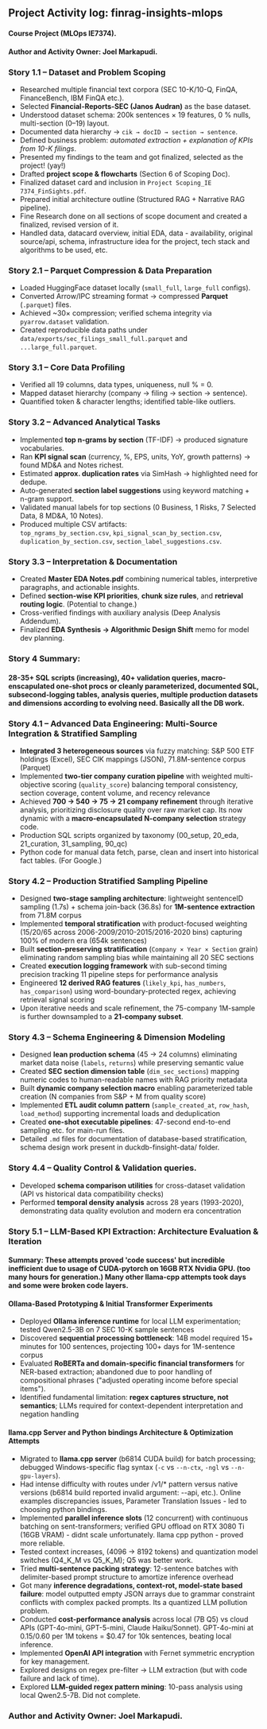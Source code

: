## Project Activity log: finrag-insights-mlops 

#### Course Project (MLOps IE7374).
#### Author and Activity Owner: Joel Markapudi.

### Story 1.1 – Dataset and Problem Scoping 
- Researched multiple financial text corpora (SEC 10-K/10-Q, FinQA, FinanceBench, IBM FinQA etc.).
- Selected **Financial-Reports-SEC (Janos Audran)** as the base dataset.
- Understood dataset schema: 200k sentences × 19 features, 0 % nulls, multi-section (0–19) layout.
- Documented data hierarchy → `cik → docID → section → sentence`.
- Defined business problem: *automated extraction + explanation of KPIs from 10-K filings*.
- Presented my findings to the team and got finalized, selected as the project! (yay!)
- Drafted **project scope & flowcharts** (Section 6 of Scoping Doc).
- Finalized dataset card and inclusion in `Project Scoping_IE 7374_FinSights.pdf`.
- Prepared initial architecture outline (Structured RAG + Narrative RAG pipeline).
- Fine Research done on all sections of scope document and created a finalized, revised version of it.
- Handled data, datacard overview, initial EDA, data - availability, original source/api, schema, infrastructure idea for the project, tech stack and algorithms to be used, etc. 

### Story 2.1 – Parquet Compression & Data Preparation
- Loaded HuggingFace dataset locally (`small_full`, `large_full` configs).
- Converted Arrow/IPC streaming format → compressed **Parquet** (`.parquet`) files.
- Achieved ~30× compression; verified schema integrity via `pyarrow.dataset` validation.
- Created reproducible data paths under  
  `data/exports/sec_filings_small_full.parquet` and `...large_full.parquet`.

### Story 3.1 – Core Data Profiling
- Verified all 19 columns, data types, uniqueness, null % = 0.
- Mapped dataset hierarchy (company → filing → section → sentence).
- Quantified token & character lengths; identified table-like outliers.

### Story 3.2 – Advanced Analytical Tasks
- Implemented **top n-grams by section** (TF-IDF) → produced signature vocabularies.
- Ran **KPI signal scan** (currency, %, EPS, units, YoY, growth patterns) → found MD&A and Notes richest.
- Estimated **approx. duplication rates** via SimHash → highlighted need for dedupe.
- Auto-generated **section label suggestions** using keyword matching + n-gram support.
- Validated manual labels for top sections (0 Business, 1 Risks, 7 Selected Data, 8 MD&A, 10 Notes).
- Produced multiple CSV artifacts:  
  `top_ngrams_by_section.csv`, `kpi_signal_scan_by_section.csv`,  
  `duplication_by_section.csv`, `section_label_suggestions.csv`.

### Story 3.3 – Interpretation & Documentation
- Created **Master EDA Notes.pdf** combining numerical tables, interpretive paragraphs, and actionable insights.
- Defined **section-wise KPI priorities**, **chunk size rules**, and **retrieval routing logic**. (Potential to change.)
- Cross-verified findings with auxiliary analysis (Deep Analysis Addendum).
- Finalized **EDA Synthesis → Algorithmic Design Shift** memo for model dev planning.



### Story 4 Summary:
#### 28-35+ SQL scripts (increasing), 40+ validation queries, macro-enscapulated one-shot procs or cleanly parameterized, documented SQL, subsecond-logging tables, analysis queries, multiple production datasets and dimensions according to evolving need. Basically all the DB work. 

### Story 4.1 – Advanced Data Engineering: Multi-Source Integration & Stratified Sampling
- **Integrated 3 heterogeneous sources** via fuzzy matching: S&P 500 ETF holdings (Excel), SEC CIK mappings (JSON), 71.8M-sentence corpus (Parquet)
- Implemented **two-tier company curation pipeline** with weighted multi-objective scoring (`quality_score`) balancing temporal consistency, section coverage, content volume, and recency relevance
- Achieved **700 → 540 → 75 → 21 company refinement** through iterative analysis, prioritizing disclosure quality over raw market cap. Its now dynamic with a **macro-encapsulated N-company selection** strategy code.
- Production SQL scripts organized by taxonomy (00_setup, 20_eda, 21_curation, 31_sampling, 90_qc)
- Python code for manual data fetch, parse, clean and insert into historical fact tables. (For Google.)

### Story 4.2 – Production Stratified Sampling Pipeline
- Designed **two-stage sampling architecture**: lightweight sentenceID sampling (1.7s) + schema join-back (36.8s) for **1M-sentence extraction** from 71.8M corpus
- Implemented **temporal stratification** with product-focused weighting (15/20/65 across 2006-2009/2010-2015/2016-2020 bins) capturing 100% of modern era (654k sentences)
- Built **section-preserving stratification** (`Company × Year × Section` grain) eliminating random sampling bias while maintaining all 20 SEC sections
- Created **execution logging framework** with sub-second timing precision tracking 11 pipeline steps for performance analysis
- Engineered **12 derived RAG features** (`likely_kpi`, `has_numbers`, `has_comparison`) using word-boundary-protected regex, achieving retrieval signal scoring
- Upon iterative needs and scale refinement, the 75-company 1M-sample is further downsampled to a **21-company subset**. 

### Story 4.3 – Schema Engineering & Dimension Modeling
- Designed **lean production schema** (45 → 24 columns) eliminating market data noise (`labels`, `returns`) while preserving semantic value
- Created **SEC section dimension table** (`dim_sec_sections`) mapping numeric codes to human-readable names with RAG priority metadata
- Built **dynamic company selection macro** enabling parameterized table creation (N companies from S&P + M from quality score)
- Implemented **ETL audit column pattern** (`sample_created_at`, `row_hash`, `load_method`) supporting incremental loads and deduplication
- Created **one-shot executable pipelines**: 47-second end-to-end sampling etc. for main-run files.
- Detailed `.md` files for documentation of database-based stratification, schema design work present in duckdb-finsight-data/ folder.

### Story 4.4 – Quality Control & Validation queries.
- Developed **schema comparison utilities** for cross-dataset validation (API vs historical data compatibility checks)
- Performed **temporal density analysis** across 28 years (1993-2020), demonstrating data quality evolution and modern era concentration


### Story 5.1 – LLM-Based KPI Extraction: Architecture Evaluation & Iteration
#### Summary: These attempts proved 'code success' but incredible inefficient due to usage of CUDA-pytorch on 16GB RTX Nvidia GPU. (too many hours for generation.) Many other llama-cpp attempts took days and some were broken code layers. 

#### Ollama-Based Prototyping & Initial Transformer Experiments
- Deployed **Ollama inference runtime** for local LLM experimentation; tested Qwen2.5-3B on 7 SEC 10-K sample sentences
- Discovered **sequential processing bottleneck**: 14B model required 15+ minutes for 100 sentences, projecting 100+ days for 1M-sentence corpus
- Evaluated **RoBERTa and domain-specific financial transformers** for NER-based extraction; abandoned due to poor handling of compositional phrases ("adjusted operating income before special items"). 
- Identified fundamental limitation: **regex captures structure, not semantics**; LLMs required for context-dependent interpretation and negation handling

#### llama.cpp Server and Python bindings Architecture & Optimization Attempts
- Migrated to **llama.cpp server** (b6814 CUDA build) for batch processing; debugged Windows-specific flag syntax (`-c` vs `--n-ctx`, `-ngl` vs `--n-gpu-layers`). 
- Had intense difficulty with routes under /v1/* pattern versus native versions (b6814 build reported invalid argument: --api, etc.). Online examples discrepancies issues, Parameter Translation Issues - led to choosing python bindings.
- Implemented **parallel inference slots** (12 concurrent) with continuous batching on sent-transformers; verified GPU offload on RTX 3080 Ti (16GB VRAM) - didnt scale unfortunately. llama cpp python - proved more reliable.
- Tested context increases, (4096 → 8192 tokens) and quantization model switches (Q4_K_M vs Q5_K_M); Q5 was better work.
- Tried **multi-sentence packing strategy**: 12-sentence batches with delimiter-based prompt structure to amortize inference overhead
- Got many **inference degradations, context-rot, model-state based failure**: model outputted empty JSON arrays due to grammar constraint conflicts with complex packed prompts. Its a quantized LLM pollution problem.
- Conducted **cost-performance analysis** across local (7B Q5) vs cloud APIs (GPT-4o-mini, GPT-5-mini, Claude Haiku/Sonnet). GPT-4o-mini at $0.15/$0.60 per 1M tokens = $0.47 for 10k sentences, beating local inference.
- Implemented **OpenAI API integration** with Fernet symmetric encryption for key management.
- Explored designs on regex pre-filter → LLM extraction (but with code failure and lack of time).
- Explored **LLM-guided regex pattern mining**: 10-pass analysis using local Qwen2.5-7B. Did not complete.



















### Author and Activity Owner: Joel Markapudi.
